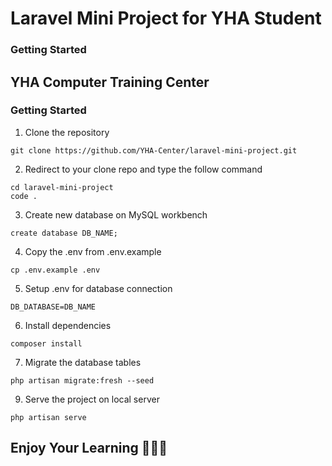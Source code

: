 # Laravel Mini Project for YHA Student

### Getting Started

## YHA Computer Training Center

### Getting Started

1. Clone the repository
```shell
git clone https://github.com/YHA-Center/laravel-mini-project.git
```

2. Redirect to your clone repo and type the follow command
```shell
cd laravel-mini-project
code .
```

3. Create new database on MySQL workbench
```shell
create database DB_NAME;
```

4. Copy the .env from .env.example
```shell
cp .env.example .env
```

5. Setup .env for database connection
```env
DB_DATABASE=DB_NAME
```

6. Install dependencies
```shell
composer install
```

7. Migrate the database tables
```shell
php artisan migrate:fresh --seed
```

9.  Serve the project on local server
```shell
php artisan serve
```

## **Enjoy Your Learning 🐼🐼🐼**